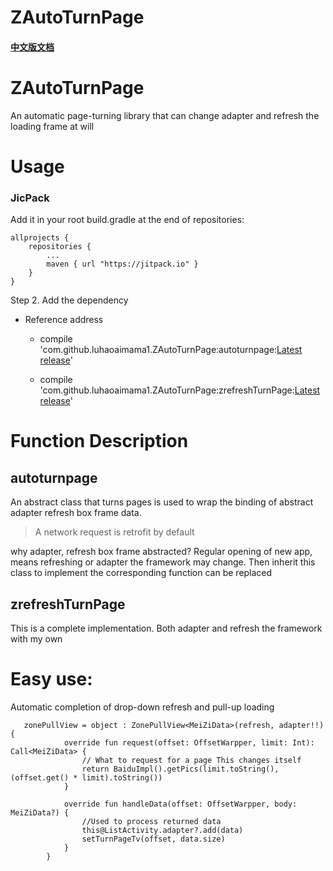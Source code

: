# ZAutoTurnPage
#### [中文版文档](./README-cn.md)
# ZAutoTurnPage

An automatic page-turning library that can change adapter and refresh the loading frame at will

# Usage

### JicPack
Add it in your root build.gradle at the end of repositories:

	allprojects {
		repositories {
			...
			maven { url "https://jitpack.io" }
		}
	}
Step 2. Add the dependency

*  Reference address
    * compile 'com.github.luhaoaimama1.ZAutoTurnPage:autoturnpage:[Latest release](https://github.com/luhaoaimama1/ZAutoTurnPage/releases)'

    * compile 'com.github.luhaoaimama1.ZAutoTurnPage:zrefreshTurnPage:[Latest release](https://github.com/luhaoaimama1/ZAutoTurnPage/releases)'

# Function Description

## autoturnpage

 An abstract class that turns pages is used to wrap the binding of abstract adapter refresh box frame data.

>  A network request is retrofit by default

why adapter, refresh box frame abstracted? Regular opening of new app, means refreshing or adapter the framework may change. Then inherit this class to implement the corresponding function can be replaced

## zrefreshTurnPage

 This is a complete implementation. Both adapter and refresh the framework with my own

# Easy use:

 Automatic completion of drop-down refresh and pull-up loading

```
   zonePullView = object : ZonePullView<MeiZiData>(refresh, adapter!!) {
            override fun request(offset: OffsetWarpper, limit: Int): Call<MeiZiData> {
                // What to request for a page This changes itself
                return BaiduImpl().getPics(limit.toString(), (offset.get() * limit).toString())
            }

            override fun handleData(offset: OffsetWarpper, body: MeiZiData?) {
                //Used to process returned data
                this@ListActivity.adapter?.add(data)
                setTurnPageTv(offset, data.size)
            }
        }
```